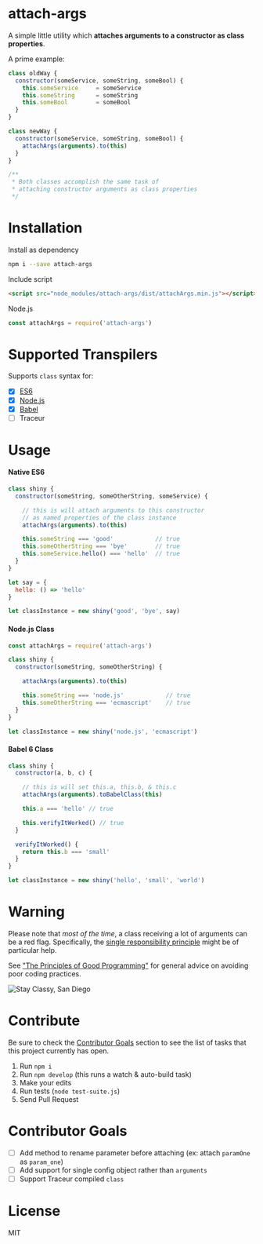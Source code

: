 # attach-args

A simple little utility which **attaches arguments to a constructor as class properties**.

A prime example:

```js
class oldWay {
  constructor(someService, someString, someBool) {
    this.someService     = someService
    this.someString      = someString
    this.someBool        = someBool
  }
}

class newWay {
  constructor(someService, someString, someBool) {
    attachArgs(arguments).to(this)
  }
}

/**
 * Both classes accomplish the same task of
 * attaching constructor arguments as class properties
 */
```

# Installation

Install as dependency

```sh
npm i --save attach-args
```

Include script
```html
<script src="node_modules/attach-args/dist/attachArgs.min.js"></script>
```

Node.js
```js
const attachArgs = require('attach-args')
```

# Supported Transpilers

Supports `class` syntax for:

* [x] [ES6](#native-es6)
* [x] [Node.js](#nodejs-class)
* [x] [Babel](#babel-6-class)
* [ ] Traceur

# Usage

#### Native ES6
```js
class shiny {
  constructor(someString, someOtherString, someService) {

    // this is will attach arguments to this constructor
    // as named properties of the class instance
    attachArgs(arguments).to(this)

    this.someString === 'good'            // true
    this.someOtherString === 'bye'        // true
    this.someService.hello() === 'hello'  // true
  }
}

let say = {
  hello: () => 'hello'
}

let classInstance = new shiny('good', 'bye', say)
```

#### Node.js Class

```js
const attachArgs = require('attach-args')

class shiny {
  constructor(someString, someOtherString) {

    attachArgs(arguments).to(this)

    this.someString === 'node.js'            // true
    this.someOtherString === 'ecmascript'    // true
  }
}

let classInstance = new shiny('node.js', 'ecmascript')
```

#### Babel 6 Class
```js
class shiny {
  constructor(a, b, c) {

    // this is will set this.a, this.b, & this.c
    attachArgs(arguments).toBabelClass(this)

    this.a === 'hello' // true

    this.verifyItWorked() // true
  }

  verifyItWorked() {
    return this.b === 'small'
  }
}

let classInstance = new shiny('hello', 'small', 'world')
```

# Warning

Please note that *most of the time*, a class receiving a lot of arguments can be a red flag. Specifically, the [single responsibility principle](http://en.wikipedia.org/wiki/Single_responsibility_principle) might be of particular help.

See ["The Principles of Good Programming"](http://www.artima.com/weblogs/viewpost.jsp?thread=331531) for general advice on avoiding poor coding practices.


![Stay Classy, San Diego](https://media.giphy.com/media/fVZXOHjlx66Tm/giphy.gif)

# Contribute

Be sure to check the [Contributor Goals](#contributor-goals) section to see the list of tasks that this project currently has open.

1. Run `npm i`
2. Run `npm develop` (this runs a watch & auto-build task)
3. Make your edits
4. Run tests (`node test-suite.js`)
5. Send Pull Request

# Contributor Goals

* [ ] Add method to rename parameter before attaching (ex: attach `paramOne` as `param_one`)
* [ ] Add support for single config object rather than `arguments`
* [ ] Support Traceur compiled `class`

# License
MIT
